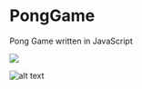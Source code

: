 # PongGame
Pong Game written in JavaScript

![](https://github.com/juqueiroza/PongGame/blob/main/pfc.gif)

![alt text](pcf.gif)
